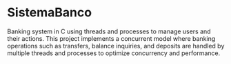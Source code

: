 # SistemaBanco
Banking system in C using threads and processes to manage users and their actions. This project implements a concurrent model where banking operations such as transfers, balance inquiries, and deposits are handled by multiple threads and processes to optimize concurrency and performance.
